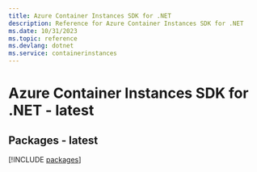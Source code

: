 ```yaml
---
title: Azure Container Instances SDK for .NET
description: Reference for Azure Container Instances SDK for .NET
ms.date: 10/31/2023
ms.topic: reference
ms.devlang: dotnet
ms.service: containerinstances
---
```

# Azure Container Instances SDK for .NET - latest
## Packages - latest
[!INCLUDE [packages](container-instances-index.md)]